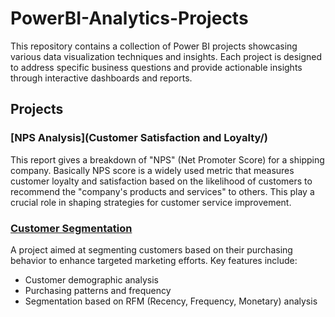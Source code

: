 # PowerBI-Analytics-Projects

This repository contains a collection of Power BI projects showcasing various data visualization techniques and insights. 
Each project is designed to address specific business questions and provide actionable insights through interactive dashboards and reports.


## Projects

### [NPS Analysis](Customer Satisfaction and Loyalty/)
This report gives a breakdown of "NPS" (Net Promoter Score) for a shipping company. 
Basically NPS score is a widely used metric that measures customer loyalty and satisfaction based on the likelihood of customers to recommend the "company's products and services" to others.
This play a crucial role in shaping strategies for customer service improvement.

### [Customer Segmentation](Customer_Segmentation/)
A project aimed at segmenting customers based on their purchasing behavior to enhance targeted marketing efforts. Key features include:
- Customer demographic analysis
- Purchasing patterns and frequency
- Segmentation based on RFM (Recency, Frequency, Monetary) analysis
